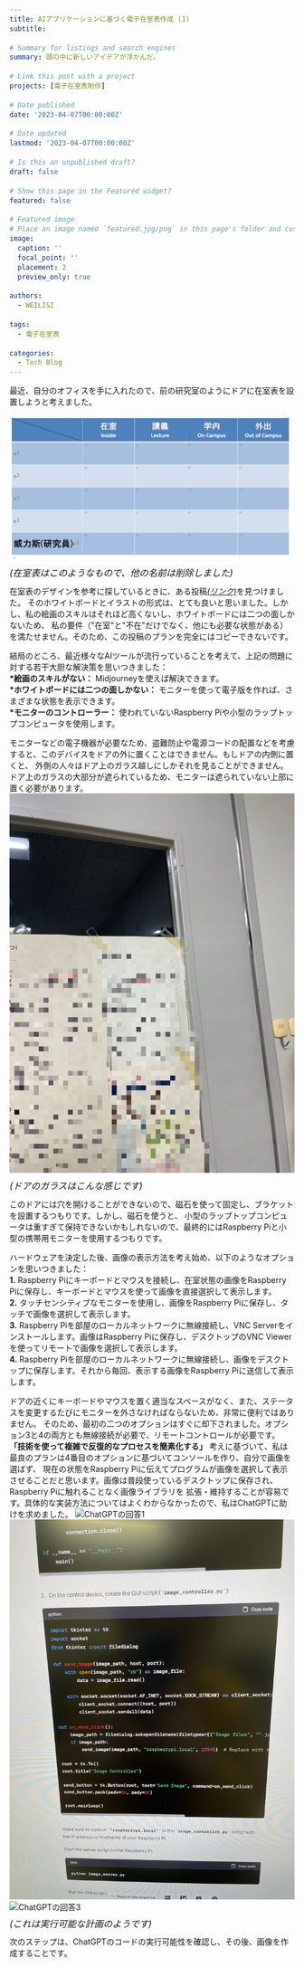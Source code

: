 ```yaml
---
title: AIアプリケーションに基づく電子在室表作成 (1)
subtitle: 

# Summary for listings and search engines
summary: 頭の中に新しいアイデアが浮かんだ。

# Link this post with a project
projects: [電子在室表制作]

# Date published
date: '2023-04-07T00:00:00Z'

# Date updated
lastmod: '2023-04-07T00:00:00Z'

# Is this an unpublished draft?
draft: false

# Show this page in the Featured widget?
featured: false

# Featured image
# Place an image named `featured.jpg/png` in this page's folder and customize its options here.
image:
  caption: ''
  focal_point: ''
  placement: 2
  preview_only: true

authors:
  - WEILISI

tags:
  - 電子在室表

categories:
  - Tech Blog
---
```

最近、自分のオフィスを手に入れたので、前の研究室のようにドアに在室表を設置しようと考えました。

![前の在室表](DocLabStatusList.png "画像クレジット: Ⓒ WEILISI")
<p style="font-size: 16px; line-height: 0.6;"><i>(在室表はこのようなもので、他の名前は削除しました)</i></p>

在室表のデザインを参考に探しているときに、ある投稿[*(リンク)*](https://www.sakaikoheilab.com/2021/09/lab-door)を見つけました。
そのホワイトボードとイラストの形式は、とても良いと思いました。しかし、私の絵画のスキルはそれほど高くないし、ホワイトボードには二つの面しかないため、
私の要件（"在室"と"不在"だけでなく、他にも必要な状態がある）を満たせません。そのため、この投稿のプランを完全にはコピーできないです。

結局のところ、最近様々なAIツールが流行っていることを考えて、上記の問題に対する若干大胆な解決策を思いつきました：  
**\*絵画のスキルがない：** Midjourneyを使えば解決できます。  
**\*ホワイトボードには二つの面しかない：** モニターを使って電子版を作れば、さまざまな状態を表示できます。  
**\*モニターのコントローラー：** 使われていないRaspberry Piや小型のラップトップコンピュータを使用します。

モニターなどの電子機器が必要なため、盗難防止や電源コードの配置などを考慮すると、このデバイスをドアの外に置くことはできません。もしドアの内側に置くと、
外側の人々はドア上のガラス越しにしかそれを見ることができません。ドア上のガラスの大部分が遮られているため、モニターは遮られていない上部に置く必要があります。
![ドアのガラス](IMG_2525.JPG "画像クレジット: Ⓒ WEILISI")
<p style="font-size: 16px; line-height: 0.6;"><i>(ドアのガラスはこんな感じです)</i></p>

このドアには穴を開けることができないので、磁石を使って固定し、ブラケットを設置するつもりです。しかし、磁石を使うと、
小型のラップトップコンピュータは重すぎて保持できないかもしれないので、最終的にはRaspberry Piと小型の携帯用モニターを使用するつもりです。

ハードウェアを決定した後、画像の表示方法を考え始め、以下のようなオプションを思いつきました：  
**1.** Raspberry Piにキーボードとマウスを接続し、在室状態の画像をRaspberry Piに保存し、キーボードとマウスを使って画像を直接選択して表示します。  
**2.** タッチセンシティブなモニターを使用し、画像をRaspberry Piに保存し、タッチで画像を選択して表示します。  
**3.** Raspberry Piを部屋のローカルネットワークに無線接続し、VNC Serverをインストールします。画像はRaspberry Piに保存し、デスクトップのVNC Viewerを使ってリモートで画像を選択して表示します。  
**4.** Raspberry Piを部屋のローカルネットワークに無線接続し、画像をデスクトップに保存します。それから毎回、表示する画像をRaspberry Piに送信して表示します。

ドアの近くにキーボードやマウスを置く適当なスペースがなく、また、ステータスを変更するたびにモニターを外さなければならないため、非常に便利ではありません。
そのため、最初の二つのオプションはすぐに却下されました。オプション3と4の両方とも無線接続が必要で、リモートコントロールが必要です。
 **「技術を使って複雑で反復的なプロセスを簡素化する」** 考えに基づいて、私は最良のプランは4番目のオプションに基づいてコンソールを作り、自分で画像を選ばず、
現在の状態をRaspberry Piに伝えてプログラムが画像を選択して表示させることだと思います。画像は普段使っているデスクトップに保存され、Raspberry Piに触れることなく画像ライブラリを
拡張・維持することが容易です。具体的な実装方法についてはよくわからなかったので、私はChatGPTに助けを求めました。
![ChatGPTの回答1](IMG_8764.jpg "画像クレジット: Ⓒ WEILISI")
![ChatGPTの回答2](IMG_8765.jpg "画像クレジット: Ⓒ WEILISI")
![ChatGPTの回答3](IMG_8766.jpg "画像クレジット: Ⓒ WEILISI")
<p style="font-size: 16px; line-height: 0.6;"><i>(これは実行可能な計画のようです)</i></p>

次のステップは、ChatGPTのコードの実行可能性を確認し、その後、画像を作成することです。

